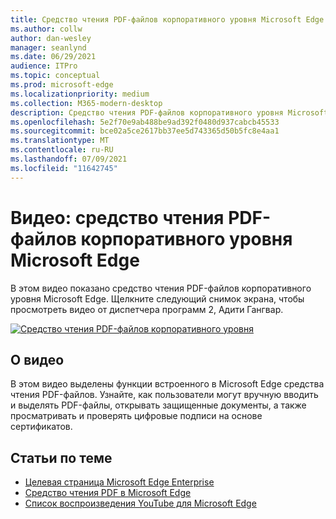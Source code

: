 ```yaml
---
title: Средство чтения PDF-файлов корпоративного уровня Microsoft Edge
ms.author: collw
author: dan-wesley
manager: seanlynd
ms.date: 06/29/2021
audience: ITPro
ms.topic: conceptual
ms.prod: microsoft-edge
ms.localizationpriority: medium
ms.collection: M365-modern-desktop
description: Средство чтения PDF-файлов корпоративного уровня Microsoft Edge
ms.openlocfilehash: 5e2f70e9ab488be9ad392f0480d937cabcb45533
ms.sourcegitcommit: bce02a5ce2617bb37ee5d743365d50b5fc8e4aa1
ms.translationtype: MT
ms.contentlocale: ru-RU
ms.lasthandoff: 07/09/2021
ms.locfileid: "11642745"
---
```

# <a name="video-microsoft-edge-enterprise-grade-pdf-reader"></a>Видео: средство чтения PDF-файлов корпоративного уровня Microsoft Edge

В этом видео показано средство чтения PDF-файлов корпоративного уровня Microsoft Edge. Щелкните следующий снимок экрана, чтобы просмотреть видео от диспетчера программ 2, Адити Гангвар.

[![Средство чтения PDF-файлов корпоративного уровня](media/microsoft-edge-video-pdf-reader/0.png)](http://www.youtube.com/watch?v=XWAqNQ0xAcE "Enterprise grade PDF reader")

## <a name="about-the-video"></a>О видео

В этом видео выделены функции встроенного в Microsoft Edge средства чтения PDF-файлов. Узнайте, как пользователи могут вручную вводить и выделять PDF-файлы, открывать защищенные документы, а также просматривать и проверять цифровые подписи на основе сертификатов.

## <a name="see-also"></a>Статьи по теме

- [Целевая страница Microsoft Edge Enterprise](https://aka.ms/EdgeEnterprise)
- [Средство чтения PDF в Microsoft Edge](microsoft-edge-pdf.md)
- [Список воспроизведения YouTube для Microsoft Edge](https://www.youtube.com/playlist?list=PLXtHYVsvn_b-uXh1tMeYpT-0iD8tD3tFy)
